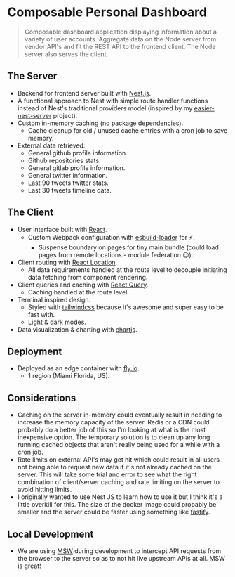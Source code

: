 # Composable Personal Dashboard

> Composable dashboard application displaying information about a variety of
> user accounts. Aggregate data on the Node server from vendor API's and fit the
> REST API to the frontend client. The Node server also serves the client.

## The Server

- Backend for frontend server built with [Nest.js](https://nestjs.com/).
- A functional approach to Nest with simple route handler functions instead of
  Nest's traditional providers model (inspired by my
  [easier-nest-server](https://github.com/ahoward2/easier-nest-server) project).
- Custom in-memory caching (no package dependencies).
  - Cache cleanup for old / unused cache entries with a cron job to save memory.
- External data retrieved:
  - General github profile information.
  - Github repositories stats.
  - General gitlab profile information.
  - General twitter information.
  - Last 90 tweets twitter stats.
  - Last 30 tweets timeline data.

## The Client

- User interface built with [React](https://reactjs.org/).
  - Custom Webpack configuration with
    [esbuild-loader](https://github.com/privatenumber/esbuild-loader) for ⚡️.
    - Suspense boundary on pages for tiny main bundle (could load pages from
      remote locations - module federation 😉).
- Client routing with [React Location](https://react-location.tanstack.com/).
  - All data requirements handled at the route level to decouple initiating data
    fetching from component rendering.
- Client queries and caching with
  [React Query](https://react-query.tanstack.com/).
  - Caching handled at the route level.
- Terminal inspired design.
  - Styled with [tailwindcss](https://tailwindcss.com/) because it's awesome and
    super easy to be fast with.
  - Light & dark modes.
- Data visualization & charting with
  [chartjs](https://www.chartjs.org/docs/latest/).

## Deployment

- Deployed as an edge container with [fly.io](https://fly.io/).
  - 1 region (Miami Florida, US).

## Considerations

- Caching on the server in-memory could eventually result in needing to increase
  the memory capacity of the server. Redis or a CDN could probably do a better
  job of this so I'm looking at what is the most inexpensive option. The
  temporary solution is to clean up any long running cached objects that aren't
  really being used for a while with a cron job.
- Rate limits on external API's may get hit which could result in all users not
  being able to request new data if it's not already cached on the server. This
  will take some trial and error to see what the right combination of
  client/server caching and rate limiting on the server to avoid hitting limits.
- I originally wanted to use Nest JS to learn how to use it but I think it's a
  little overkill for this. The size of the docker image could probably be
  smaller and the server could be faster using something like
  [fastify](https://www.fastify.io/).

## Local Development

- We are using [MSW](https://mswjs.io/) during development to intercept API
  requests from the browser to the server so as to not hit live upstream APIs at
  all. MSW is great!

